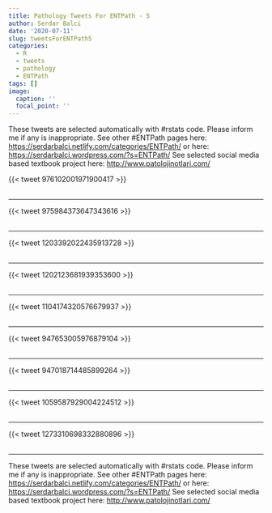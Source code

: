 ```yaml
---
title: Pathology Tweets For ENTPath - 5
author: Serdar Balci
date: '2020-07-11'
slug: tweetsForENTPath5
categories:
  - R
  - tweets
  - pathology
  - ENTPath
tags: []
image:
  caption: ''
  focal_point: ''
---
```



These tweets are selected automatically with #rstats code. Please inform me if any is inappropriate.
See other #ENTPath pages here: https://serdarbalci.netlify.com/categories/ENTPath/  or here: https://serdarbalci.wordpress.com/?s=ENTPath/ 
See selected social media based textbook project here: http://www.patolojinotlari.com/

{{< tweet 976102001971900417 >}}
<br>
<br>
<hr>
{{< tweet 975984373647343616 >}}
<br>
<br>
<hr>
{{< tweet 1203392022435913728 >}}
<br>
<br>
<hr>
{{< tweet 1202123681939353600 >}}
<br>
<br>
<hr>
{{< tweet 1104174320576679937 >}}
<br>
<br>
<hr>
{{< tweet 947653005976879104 >}}
<br>
<br>
<hr>
{{< tweet 947018714485899264 >}}
<br>
<br>
<hr>
{{< tweet 1059587929004224512 >}}
<br>
<br>
<hr>
{{< tweet 1273310698332880896 >}}
<br>
<br>
<hr>


These tweets are selected automatically with #rstats code. Please inform me if any is inappropriate.
See other #ENTPath pages here: https://serdarbalci.netlify.com/categories/ENTPath/  or here: https://serdarbalci.wordpress.com/?s=ENTPath/ 
See selected social media based textbook project here: http://www.patolojinotlari.com/
